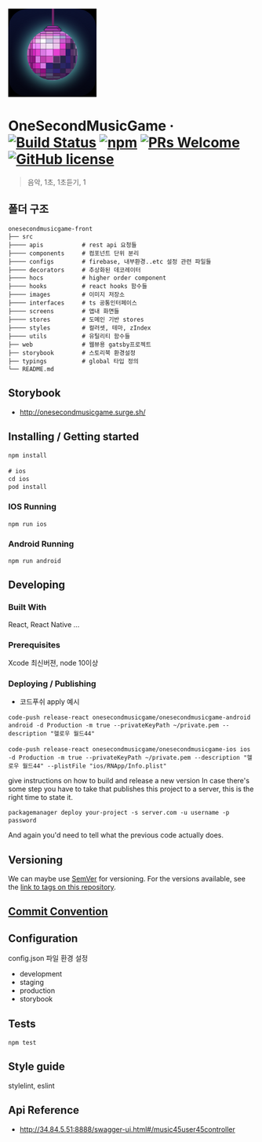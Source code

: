 ![OneSecondMusicGame](/src/images/ic_app.png)

# OneSecondMusicGame &middot; [![Build Status](https://img.shields.io/travis/npm/npm/latest.svg?style=flat-square)](https://travis-ci.org/npm/npm) [![npm](https://img.shields.io/npm/v/npm.svg?style=flat-square)](https://www.npmjs.com/package/npm) [![PRs Welcome](https://img.shields.io/badge/PRs-welcome-brightgreen.svg?style=flat-square)](http://makeapullrequest.com) [![GitHub license](https://img.shields.io/badge/license-MIT-blue.svg?style=flat-square)](https://github.com/your/your-project/blob/master/LICENSE)

> 음악, 1초, 1초듣기, 1

## 폴더 구조


    onesecondmusicgame-front
    ├── src
    ├──── apis           # rest api 요청들
    ├──── components     # 컴포넌트 단위 분리
    ├──── configs        # firebase, 내부환경..etc 설정 관련 파일들
    ├──── decorators     # 추상화된 데코레이터
    ├──── hocs           # higher order component   
    ├──── hooks          # react hooks 함수들
    ├──── images         # 이미지 저장소
    ├──── interfaces     # ts 공통인터페이스
    ├──── screens        # 앱내 화면들
    ├──── stores         # 도메인 기반 stores
    ├──── styles         # 컬러셋, 테마, zIndex
    ├──── utils          # 유틸리티 함수들
    ├── web              # 웹뷰용 gatsby프로젝트
    ├── storybook        # 스토리북 환경설정
    ├── typings          # global 타입 정의
    └── README.md

## Storybook

- http://onesecondmusicgame.surge.sh/

## Installing / Getting started

```shell
npm install

# ios
cd ios
pod install
```

### IOS Running

```shell
npm run ios
```

### Android Running

```shell
npm run android
```

## Developing

### Built With

React, React Native ...

### Prerequisites

Xcode 최신버젼, node 10이상

### Deploying / Publishing

- 코드푸쉬 apply 예시

```
code-push release-react onesecondmusicgame/onesecondmusicgame-android android -d Production -m true --privateKeyPath ~/private.pem --description "헬로우 월드44"

code-push release-react onesecondmusicgame/onesecondmusicgame-ios ios -d Production -m true --privateKeyPath ~/private.pem --description "헬로우 월드44" --plistFile "ios/RNApp/Info.plist"
```

give instructions on how to build and release a new version
In case there's some step you have to take that publishes this project to a
server, this is the right time to state it.

```shell
packagemanager deploy your-project -s server.com -u username -p password
```

And again you'd need to tell what the previous code actually does.

## Versioning

We can maybe use [SemVer](http://semver.org/) for versioning. For the versions available, see the [link to tags on this repository](/tags).

## [Commit Convention](https://gist.github.com/stephenparish/9941e89d80e2bc58a153)

## Configuration

config.json 파일 환경 설정
- development
- staging
- production
- storybook

## Tests

```shell
npm test
```

## Style guide

stylelint, eslint

## Api Reference

- http://34.84.5.51:8888/swagger-ui.html#/music45user45controller

